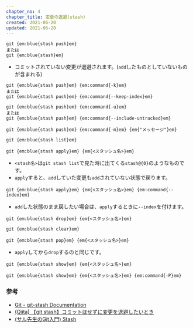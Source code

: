 ```yaml
---
chapter_no: 4
chapter_title: 変更の退避(stash)
created: 2021-06-20
updated: 2021-06-20
---
```

```:変更を退避する
git {em:blue{stash push}em}
または
git {em:blue{stash}em}
```
- コミットされていない変更が退避されます。(`add`したものとしていないものが含まれる)

```:変更を退避するとき、addしたものは退避しない
git {em:blue{stash push}em} {em:command{-k}em}
または
git {em:blue{stash push}em} {em:command{--keep-index}em}
```

```:変更を退避するとき、新規作成されたファイルも一緒に退避する
git {em:blue{stash push}em} {em:command{-u}em}
または
git {em:blue{stash push}em} {em:command{--include-untracked}em}
```

```:変更を退避するときにメッセージも付けて退避する
git {em:blue{stash push}em} {em:command{-m}em} {em{"メッセージ"}em}
```

```:退避した作業の一覧を見る
git {em:blue{stash list}em}
```

```:退避した作業を戻す
git {em:blue{stash apply}em} {em{<スタッシュ名>}em}
```
- `<stash名>`は`git stash list`で見た時に出てくる`stash@{0}`のようなものです。
- `apply`すると、`add`していた変更も`add`されていない状態で戻ります。

```:退避した作業をaddした状態のまま戻す
git {em:blue{stash apply}em} {em{<スタッシュ名>}em} {em:command{--index}em}
```
- `add`した状態のまま戻したい場合は、`apply`するときに`--index`を付けます。

```:退避した作業を消す
git {em:blue{stash drop}em} {em{<スタッシュ名>}em}
```

```:退避した作業をすべて消す
git {em:blue{stash clear}em}
```

```:退避した作業を元に戻すと同時に、stashのリストからも消す
git {em:blue{stash pop}em} {em{<スタッシュ名>}em}
```
- `apply`してから`drop`するのと同じです。

```:退避した変更のファイル一覧を見る
git {em:blue{stash show}em} {em{<スタッシュ名>}em}
```

```:退避した変更の詳細を見る
git {em:blue{stash show}em} {em{<スタッシュ名>}em} {em:command{-P}em}
```

### 参考
- [Git - git-stash Documentation](https://git-scm.com/docs/git-stash)
- [(Qiita) 【git stash】コミットはせずに変更を退避したいとき](https://qiita.com/chihiro/items/f373873d5c2dfbd03250)
- [(サル先生のGit入門) Stash](https://backlog.com/ja/git-tutorial/reference/stash/)
